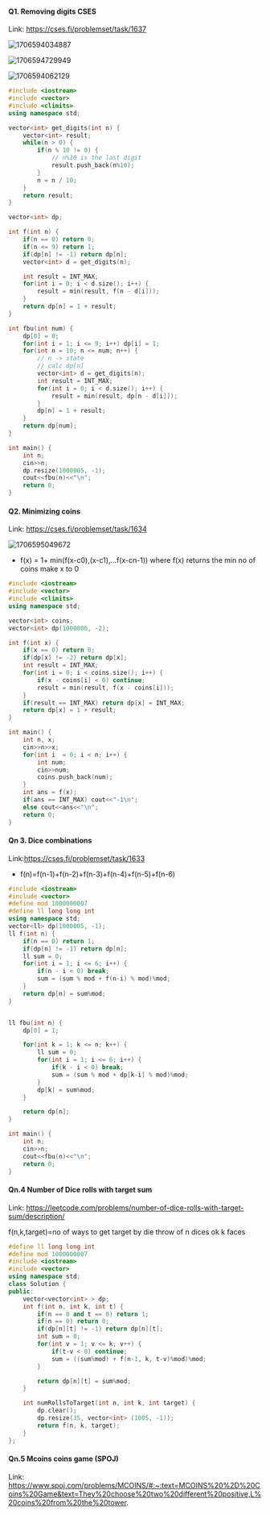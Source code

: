 #### Q1. Removing digits CSES

Link: https://cses.fi/problemset/task/1637

![1706594034887](image/03-dp-qns/1706594034887.png)

![1706594729949](image/03-dp-qns/1706594729949.png)

![1706594062129](image/03-dp-qns/1706594062129.png)

```CPP
#include <iostream>
#include <vector>
#include <climits>
using namespace std;

vector<int> get_digits(int n) {
    vector<int> result;
    while(n > 0) {
        if(n % 10 != 0) {
            // n%10 is the last digit
            result.push_back(n%10);
        }
        n = n / 10;
    }
    return result;
}

vector<int> dp;

int f(int n) {
    if(n == 0) return 0;
    if(n <= 9) return 1;
    if(dp[n] != -1) return dp[n];
    vector<int> d = get_digits(n);

    int result = INT_MAX;
    for(int i = 0; i < d.size(); i++) {
        result = min(result, f(n - d[i]));
    }
    return dp[n] = 1 + result;
}

int fbu(int num) {
    dp[0] = 0;
    for(int i = 1; i <= 9; i++) dp[i] = 1;
    for(int n = 10; n <= num; n++) {
        // n -> state
        // calc dp[n]
        vector<int> d = get_digits(n);
        int result = INT_MAX;
        for(int i = 0; i < d.size(); i++) {
            result = min(result, dp[n - d[i]]);
        }
        dp[n] = 1 + result;
    }
    return dp[num];
}

int main() {
    int n;
    cin>>n;
    dp.resize(1000005, -1);
    cout<<fbu(n)<<"\n";
    return 0;
}
```

#### Q2. Minimizing coins

Link: https://cses.fi/problemset/task/1634

![1706595049672](image/03-dp-qns/1706595049672.png)

- f(x) = 1+ min(f(x-c0),(x-c1),...f(x-cn-1)) where f(x) returns the min no of coins make x to 0

```CPP
#include <iostream>
#include <vector>
#include <climits>
using namespace std;

vector<int> coins;
vector<int> dp(1000006, -2);

int f(int x) {
    if(x == 0) return 0;
    if(dp[x] != -2) return dp[x];
    int result = INT_MAX;
    for(int i = 0; i < coins.size(); i++) {
        if(x - coins[i] < 0) continue;
        result = min(result, f(x - coins[i]));
    }
    if(result == INT_MAX) return dp[x] = INT_MAX;
    return dp[x] = 1 + result;
}

int main() {
    int n, x;
    cin>>n>>x;
    for(int i  = 0; i < n; i++) {
        int num;
        cin>>num;
        coins.push_back(num);
    }
    int ans = f(x);
    if(ans == INT_MAX) cout<<"-1\n";
    else cout<<ans<<"\n";
    return 0;
}
```

#### Qn 3. Dice combinations

Link:https://cses.fi/problemset/task/1633

- f(n)=f(n-1)+f(n-2)+f(n-3)+f(n-4)+f(n-5)+f(n-6)

```CPP
#include <iostream>
#include <vector>
#define mod 1000000007
#define ll long long int
using namespace std;
vector<ll> dp(1000005, -1);
ll f(int n) {
    if(n == 0) return 1;
    if(dp[n] != -1) return dp[n];
    ll sum = 0;
    for(int i = 1; i <= 6; i++) {
        if(n - i < 0) break;
        sum = (sum % mod + f(n-i) % mod)%mod;
    }
    return dp[n] = sum%mod;
}


ll fbu(int n) {
    dp[0] = 1;

    for(int k = 1; k <= n; k++) {
        ll sum = 0;
        for(int i = 1; i <= 6; i++) {
            if(k - i < 0) break;
            sum = (sum % mod + dp[k-i] % mod)%mod;
        }
        dp[k] = sum%mod;
    }

    return dp[n];
}

int main() {
    int n;
    cin>>n;
    cout<<fbu(n)<<"\n";
    return 0;
}
```

#### Qn.4 Number of Dice rolls with target sum

Link: https://leetcode.com/problems/number-of-dice-rolls-with-target-sum/description/

f(n,k,target)=no of ways to get target by die throw of n dices ok k faces

```CPP
#define ll long long int
#define mod 1000000007
#include <iostream>
#include <vector>
using namespace std;
class Solution {
public:
    vector<vector<int> > dp;
    int f(int n, int k, int t) {
        if(n == 0 and t == 0) return 1;
        if(n == 0) return 0;
        if(dp[n][t] != -1) return dp[n][t];
        int sum = 0;
        for(int v = 1; v <= k; v++) {
            if(t-v < 0) continue;
            sum = ((sum%mod) + f(n-1, k, t-v)%mod)%mod;
        }

        return dp[n][t] = sum%mod;
    }

    int numRollsToTarget(int n, int k, int target) {
        dp.clear();
        dp.resize(35, vector<int> (1005, -1));
        return f(n, k, target);
    }
};
```

#### Qn.5 Mcoins coins game (SPOJ)

Link: https://www.spoj.com/problems/MCOINS/#:~:text=MCOINS%20%2D%20Coins%20Game&text=They%20choose%20two%20different%20positive,L%20coins%20from%20the%20tower.
